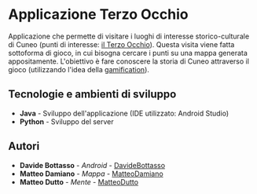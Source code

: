 # Applicazione Terzo Occhio

Applicazione che permette di visitare i luoghi di interesse storico-culturale di Cuneo (punti di interesse: <a href="http://www.ilterzocchio.it/">il Terzo Occhio</a>). Questa visita viene fatta sottoforma di gioco, in cui bisogna cercare i punti su una mappa generata appositamente. L'obiettivo è fare conoscere la storia di Cuneo attraverso il gioco (utilizzando l'idea della <a href="https://it.wikipedia.org/wiki/Gamification">gamification</a>).

## Tecnologie e ambienti di sviluppo
* <b>Java</b> - Sviluppo dell'applicazione (IDE utilizzato: Android Studio) <br>
* <b>Python</b> - Sviluppo del server


## Autori

* <b>Davide Bottasso</b> - <i>Android</i> - <a href="https://github.com/DavideBottasso">DavideBottasso</a>
* <b>Matteo Damiano</b> - <i>Mappa</i> - <a href="https://github.com/MatteoDamiano">MatteoDamiano</a>
* <b>Matteo Dutto</b> - <i>Mente</i> - <a href="https://github.com/MatteoDutto">MatteoDutto</a>

